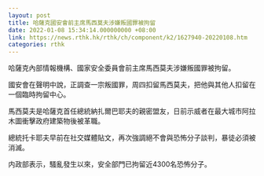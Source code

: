 ```yaml
---
layout: post
title: 哈薩克國安會前主席馬西莫夫涉嫌叛國罪被拘留
date: 2022-01-08 15:34:14.000000000 +08:00
link: https://news.rthk.hk/rthk/ch/component/k2/1627940-20220108.htm
categories: rthk
---
```


哈薩克內部情報機構、國家安全委員會前主席馬西莫夫涉嫌叛國罪被拘留。

國安會在聲明中說，正調查一宗叛國罪，周四扣留馬西莫夫，把他與其他人扣留在一個臨時拘留中心。

馬西莫夫是哈薩克首任總統納扎爾巴耶夫的親密盟友，日前示威者在最大城市阿拉木圖衝擊政府建築物後被革職。

總統托卡耶夫早前在社交媒體貼文，再次強調絕不會與恐怖分子談判，暴徒必須被消滅。

内政部表示，騷亂發生以來，安全部門已拘留近4300名恐怖分子。
